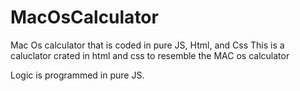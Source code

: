 # MacOsCalculator
Mac Os calculator that is coded in pure JS, Html, and Css
This is a caluclator crated in html and css to resemble the MAC os calculator

Logic is programmed in pure JS. 
